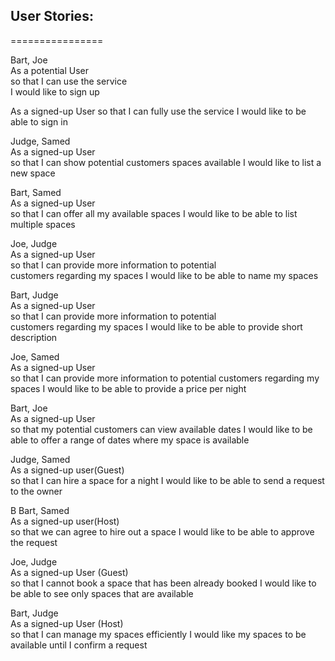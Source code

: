 ## User Stories:
================

 Bart, Joe    
  As a potential User       
  so that I can use the service  
  I would like to sign up  

  As a signed-up User
  so that I can fully use the service
  I would like to be able to sign in

  Judge, Samed    
  As a signed-up User   
  so that I can show potential customers spaces available
  I would like to list a new space

 Bart, Samed    
 As a signed-up User       
 so that I can offer all my available spaces
 I would like to be able to list multiple spaces

  Joe, Judge   
  As a signed-up User      
  so that I can provide more information to potential  
  customers regarding my spaces
  I would like to be able to name my spaces

  Bart, Judge     
 As a signed-up User       
 so that I can provide more information to potential  
 customers regarding my spaces
 I would like to be able to provide short description

  Joe, Samed     
  As a signed-up User       
  so that I can provide more information to potential
  customers regarding my spaces
  I would like to be able to provide a price per night

 Bart, Joe     
   As a signed-up User        
   so that my potential customers can view available dates
   I would like to be able to offer a range of dates where
   my space is available

  Judge, Samed  
   As a signed-up user(Guest)       
   so that I can hire a space for a night
   I would like to be able to send a request to the owner

 B Bart, Samed  
    As a signed-up user(Host)    
    so that we can agree to hire out a space
    I would like to be able to approve the request

  Joe, Judge  
   As a signed-up User (Guest)        
   so that I cannot book a space that has been already booked
   I would like to be able to see only spaces that are
   available

 Bart, Judge  
  As a signed-up User (Host)        
  so that I can manage my spaces efficiently
  I would like my spaces to be available until I confirm a
  request
